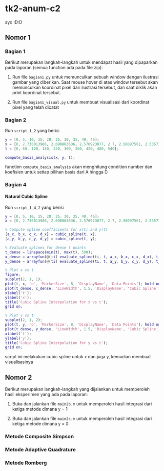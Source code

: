 # tk2-anum-c2
ayo :D:D

## Nomor 1

### Bagian 1

Berikut merupakan langkah-langkah untuk mendapat hasil yang dipaparkan pada laporan (semua function ada pada file zip):

1. Run file ```bagian1.py``` untuk memunculkan sebuah window dengan ilustrasi gambar yang diberikan. Saat mouse hover di atas window tersebut akan memunculkan koordinat pixel dari ilustrasi tersebut, dan saat diklik akan print koordinat tersebut.

2. Run file ```bagian1_visual.py``` untuk membuat visualisasi dari koordinat pixel yang telah dicatat

### Bagian 2

Run ```script_1_2``` yang berisi
```m
y = [0, 5, 10, 15, 20, 25, 30, 35, 40, 45];
x = [0, 2.736013986, 2.698863636, 2.576923077, 2.7, 2.56097561, 2.535714286, 2.586206897, 2.592592593, 2.55];
t = [0, 60, 120, 180, 240, 300, 360, 420, 480, 540];

compute_basis_analysis(x, y, t);
```

function ```compute_basis_analysis``` akan menghitung condition number dan koefisien untuk setiap pilihan basis dari A hingga D

### Bagian 4

#### Natural Cubic Spline
Run ```script_1_4_2``` yang berisi 
```m
y = [0, 5, 10, 15, 20, 25, 30, 35, 40, 45];
x = [0, 2.736013986, 2.698863636, 2.576923077, 2.7, 2.56097561, 2.535714286, 2.586206897, 2.592592593, 2.55];

% Compute spline coefficients for x(t) and y(t)
[a_x, b_x, c_x, d_x] = cubic_spline(t, x);
[a_y, b_y, c_y, d_y] = cubic_spline(t, y);

% Evaluate splines for dense t points
t_dense = linspace(min(t), max(t), 500);
x_dense = arrayfun(@(ti) evaluate_spline(ti, t, a_x, b_x, c_x, d_x), t_dense);
y_dense = arrayfun(@(ti) evaluate_spline(ti, t, a_y, b_y, c_y, d_y), t_dense);

% Plot x vs t
figure;
subplot(2, 1, 1);
plot(t, x, 'o', 'MarkerSize', 8, 'DisplayName', 'Data Points'); hold on;
plot(t_dense, x_dense, 'LineWidth', 1.5, 'DisplayName', 'Cubic Spline');
xlabel('t');
ylabel('x');
title('Cubic Spline Interpolation for x vs t');
grid on;

% Plot y vs t
subplot(2, 1, 2);
plot(t, y, 'o', 'MarkerSize', 8, 'DisplayName', 'Data Points'); hold on;
plot(t_dense, y_dense, 'LineWidth', 1.5, 'DisplayName', 'Cubic Spline');
xlabel('t');
ylabel('y');
title('Cubic Spline Interpolation for y vs t');
grid on;

```
script ini melakukan cubic spline untuk x dan juga y, kemudian membuat visualisasinya

## Nomor 2
Berikut merupakan langkah-langkah yang dijalankan untuk memperoleh hasil eksperimen yang ada pada laporan:

1. Buka dan jalankan file ```main2b.m``` untuk memperoleh hasil integrasi dari ketiga metode dimana y = 1

2. Buka dan jalankan file ```main2c.m``` untuk memperoleh hasil integrasi dari ketiga metode dimana y = 0

### Metode Composite Simpson

### Metode Adaptive Quadrature

### Metode Romberg